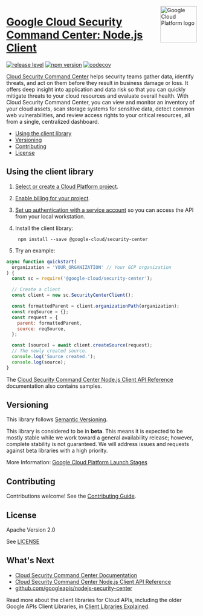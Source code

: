 [//]: # "This README.md file is auto-generated, all changes to this file will be lost."
[//]: # "To regenerate it, use `npm run generate-scaffolding`."
<img src="https://avatars2.githubusercontent.com/u/2810941?v=3&s=96" alt="Google Cloud Platform logo" title="Google Cloud Platform" align="right" height="96" width="96"/>

# [Google Cloud Security Command Center: Node.js Client](https://github.com/googleapis/nodejs-security-center)

[![release level](https://img.shields.io/badge/release%20level-beta-yellow.svg?style&#x3D;flat)](https://cloud.google.com/terms/launch-stages)
[![npm version](https://img.shields.io/npm/v/@google-cloud/security-center.svg)](https://www.npmjs.org/package/@google-cloud/security-center)
[![codecov](https://img.shields.io/codecov/c/github/googleapis/nodejs-security-center/master.svg?style=flat)](https://codecov.io/gh/googleapis/nodejs-security-center)

[Cloud Security Command Center](https://cloud.google.com/security-command-center/docs/) helps security teams gather data, identify threats, and act on them before they result in business damage or loss. It offers deep insight into application and data risk so that you can quickly mitigate threats to your cloud resources and evaluate overall health. With Cloud Security Command Center, you can view and monitor an inventory of your cloud assets, scan storage systems for sensitive data, detect common web vulnerabilities, and review access rights to your critical resources, all from a single, centralized dashboard.


* [Using the client library](#using-the-client-library)
* [Versioning](#versioning)
* [Contributing](#contributing)
* [License](#license)

## Using the client library

1.  [Select or create a Cloud Platform project][projects].

1.  [Enable billing for your project][billing].

1.  [Set up authentication with a service account][auth] so you can access the
    API from your local workstation.

1. Install the client library:

        npm install --save @google-cloud/security-center

1. Try an example:

```javascript
async function quickstart(
  organization = 'YOUR_ORGANIZATION' // Your GCP organization
) {
  const sc = require('@google-cloud/security-center');

  // Create a client
  const client = new sc.SecurityCenterClient();

  const formattedParent = client.organizationPath(organization);
  const reqSource = {};
  const request = {
    parent: formattedParent,
    source: reqSource,
  };

  const [source] = await client.createSource(request);
  // The newly created source.
  console.log('Source created.');
  console.log(source);
}
```


The [Cloud Security Command Center Node.js Client API Reference][client-docs] documentation
also contains samples.

## Versioning

This library follows [Semantic Versioning](http://semver.org/).

This library is considered to be in **beta**. This means it is expected to be
mostly stable while we work toward a general availability release; however,
complete stability is not guaranteed. We will address issues and requests
against beta libraries with a high priority.

More Information: [Google Cloud Platform Launch Stages][launch_stages]

[launch_stages]: https://cloud.google.com/terms/launch-stages

## Contributing

Contributions welcome! See the [Contributing Guide](https://github.com/googleapis/nodejs-security-center/blob/master/CONTRIBUTING.md).

## License

Apache Version 2.0

See [LICENSE](https://github.com/googleapis/nodejs-security-center/blob/master/LICENSE)

## What's Next

* [Cloud Security Command Center Documentation][product-docs]
* [Cloud Security Command Center Node.js Client API Reference][client-docs]
* [github.com/googleapis/nodejs-security-center](https://github.com/googleapis/nodejs-security-center)

Read more about the client libraries for Cloud APIs, including the older
Google APIs Client Libraries, in [Client Libraries Explained][explained].

[explained]: https://cloud.google.com/apis/docs/client-libraries-explained

[client-docs]: https://cloud.google.com/nodejs/docs/reference/security-center/latest/
[product-docs]: https://cloud.google.com/security-command-center/docs/
[shell_img]: https://gstatic.com/cloudssh/images/open-btn.png
[projects]: https://console.cloud.google.com/project
[billing]: https://support.google.com/cloud/answer/6293499#enable-billing
[enable_api]: https://console.cloud.google.com/flows/enableapi?apiid=
[auth]: https://cloud.google.com/docs/authentication/getting-started
